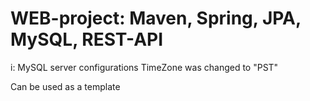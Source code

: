 # WEB-project: Maven, Spring, JPA, MySQL, REST-API
i:
MySQL server configurations TimeZone was changed to "PST"

Can be used as a template
